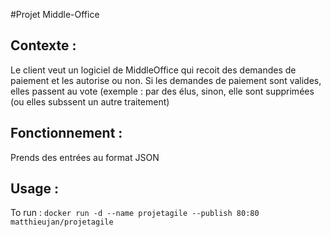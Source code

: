 #Projet Middle-Office

## Contexte :
Le client veut un logiciel de MiddleOffice  qui recoit des demandes de paiement et les autorise
ou non. Si les demandes de paiement sont valides, elles passent au vote (exemple : par
des élus, sinon, elle sont supprimées (ou elles subssent un autre traitement)

## Fonctionnement :
Prends des entrées au format JSON

## Usage :
To run : `docker run -d --name projetagile --publish 80:80 matthieujan/projetagile`
